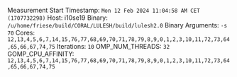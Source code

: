 Measurement Start Timestamp: `Mon 12 Feb 2024 11:04:58 AM CET (1707732298)`
Host: i10se19
Binary: `/u/home/friese/build/CORAL/LULESH/build/lulesh2.0`
Binary Arguments: `-s 70`
Cores: `12,13,4,5,6,7,14,15,76,77,68,69,70,71,78,79,8,9,0,1,2,3,10,11,72,73,64,65,66,67,74,75`
Iterations: `10`
OMP_NUM_THREADS: `32`
GOMP_CPU_AFFINITY: `12,13,4,5,6,7,14,15,76,77,68,69,70,71,78,79,8,9,0,1,2,3,10,11,72,73,64,65,66,67,74,75`
